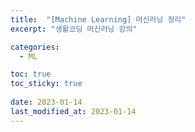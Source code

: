 ```yaml
---
title:  "[Machine Learning] 머신러닝 정리"
excerpt: "생활코딩 머신러닝 강의"

categories:
  - ML

toc: true
toc_sticky: true
 
date: 2023-01-14
last_modified_at: 2023-01-14
---
```

